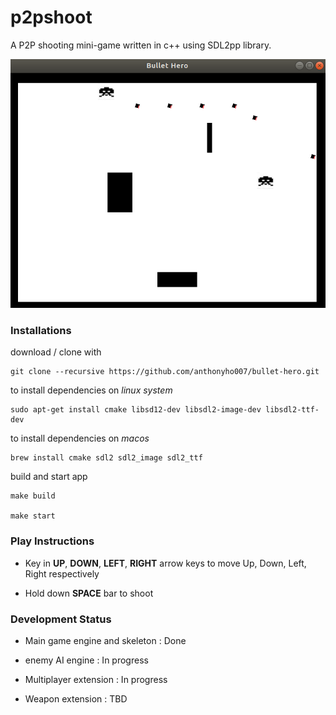 # p2pshoot
A P2P shooting mini-game written in c++ using SDL2pp library.

![bullet hero](assets/bullet-hero.png)

### Installations 

download / clone with 

    git clone --recursive https://github.com/anthonyho007/bullet-hero.git

to install dependencies on *linux system*

    sudo apt-get install cmake libsd12-dev libsdl2-image-dev libsdl2-ttf-dev

to install dependencies on *macos*

    brew install cmake sdl2 sdl2_image sdl2_ttf

build and start app

    make build

    make start

### Play Instructions

* Key in **UP**, **DOWN**, **LEFT**, **RIGHT** arrow keys to move Up, Down, Left, Right respectively

* Hold down **SPACE** bar to shoot

### Development Status

* Main game engine and skeleton : Done

* enemy AI engine : In progress

* Multiplayer extension : In progress

* Weapon extension : TBD